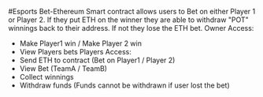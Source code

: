 #Esports Bet-Ethereum
Smart contract allows users to Bet on either Player 1 or Player 2. If they put ETH on the winner they are able to withdraw "POT" winnings back to their address. If not they lose the ETH bet.
Owner Access:
- Make Player1 win / Make Player 2 win
- View Players bets
Players Access:
- Send ETH to contract (Bet on Player1 / Player 2)
- View Bet (TeamA / TeamB)
- Collect winnings
- Withdraw funds (Funds cannot be withdrawn if user lost the bet)
